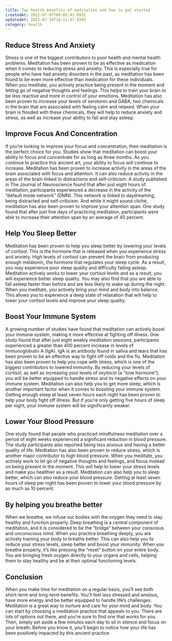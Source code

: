 ```yaml
---
title: Top health benefits of meditation and how to get started
createdAt: 2022-07-07T06:05:41.095Z
updatedAt: 2022-07-16T16:11:47.939Z
category: health
---
```


## Reduce Stress And Anxiety

Stress is one of the biggest contributors to poor health and mental health problems. Meditation has been proven to be as effective as medication when it comes to reducing stress and anxiety. This is especially true for people who have had anxiety disorders in the past, as meditation has been found to be even more effective than medication for these individuals.
When you meditate, you actively practice being present in the moment and letting go of negative thoughts and feelings. This helps to train your brain to be less reactive and more in control of your emotions.
Meditation has also been proven to increase your levels of serotonin and GABA, two chemicals in the brain that are associated with feeling calm and relaxed. When your brain is flooded with these chemicals, they will help to reduce anxiety and stress, as well as increase your ability to fall and stay asleep.

## Improve Focus And Concentration

If you’re looking to improve your focus and concentration, then meditation is the perfect choice for you. Studies show that meditation can boost your ability to focus and concentrate for as long as three months. As you continue to practice this ancient art, your ability to focus will continue to increase.
Meditation has been proven to increase activity in the areas of the brain associated with focus and attention. It can also reduce activity in the areas of the brain linked to distractions and self-criticism. A study published in The Journal of Neuroscience found that after just eight hours of meditation, participants experienced a decrease in the activity of the “default mode network” (DMN). This network is linked to daydreaming, being distracted and self-criticism.
And while it might sound cliché, meditation has also been proven to improve your attention span. One study found that after just five days of practicing meditation, participants were able to increase their attention span by an average of 40 percent.

## Help You Sleep Better

Meditation has been proven to help you sleep better by lowering your levels of cortisol. This is the hormone that is released when you experience stress and anxiety. High levels of cortisol can prevent the brain from producing enough melatonin, the hormone that regulates your sleep cycle. As a result, you may experience poor sleep quality and difficulty falling asleep.
Meditation actively works to lower your cortisol levels and as a result, you will experience better sleep quality. You may also find that you are able to fall asleep faster than before and are less likely to wake up during the night.
When you meditate, you actively bring your mind and body into balance. This allows you to experience a deep state of relaxation that will help to lower your cortisol levels and improve your sleep quality.

## Boost Your Immune System

A growing number of studies have found that meditation can actively boost your immune system, making it more effective at fighting off illness. One study found that after just eight weekly meditation sessions, participants experienced a greater than 400 percent increase in levels of Immunoglobulin A (IgA). IgA is an antibody found in saliva and tears that has been proven to be an effective way to fight off colds and the flu.
Meditation has also been proven to help you cope with stress, which is one of the biggest contributors to lowered immunity. By reducing your levels of cortisol, as well as increasing your levels of oxytocin (a “love hormone”), you will be better equipped to handle stress and its negative effects on your immune system.
Meditation can also help you to get more sleep, which is another important factor when it comes to boosting your immune system. Getting enough sleep at least seven hours each night has been proven to help your body fight off illness. But if you’re only getting five hours of sleep per night, your immune system will be significantly weaker.

## Lower Your Blood Pressure

One study found that people who practiced mindfulness meditation over a period of eight weeks experienced a significant reduction in blood pressure. The study participants also reported being less anxious and having a better quality of life.
Meditation has also been proven to reduce stress, which is another major contributor to high blood pressure. When you meditate, you actively work to let go of negative thoughts and feelings, and focus instead on being present in the moment. This will help to lower your stress levels and make you healthier as a result.
Meditation can also help you to sleep better, which can also reduce your blood pressure. Getting at least seven hours of sleep per night has been proven to lower your blood pressure by as much as 10 percent.

## By helping you breathe better

When we breathe, we infuse our bodies with the oxygen they need to stay healthy and function properly. Deep breathing is a central component of meditation, and it is considered to be the “bridge” between your conscious and unconscious mind.
When you practice breathing deeply, you are actively training your body to breathe better. This can also help you to reduce your stress levels, sleep better and boost your immunity.
When you breathe properly, it’s like pressing the “reset” button on your entire body. You are bringing fresh oxygen directly to your organs and cells, helping them to stay healthy and be at their optimal functioning levels.

## Conclusion

When you make time for meditation on a regular basis, you’ll see both short-term and long-term benefits. You’ll feel less stressed and anxious, have more energy and be better equipped to handle life’s challenges. Meditation is a great way to nurture and care for your mind and body.
You can start by choosing a meditation practice that appeals to you. There are lots of options out there, and you’re sure to find one that works for you. Then, simply set aside a few minutes each day to sit in silence and focus on your breath. Before you know it, you’ll begin to notice how your life has been positively impacted by this ancient practice.
